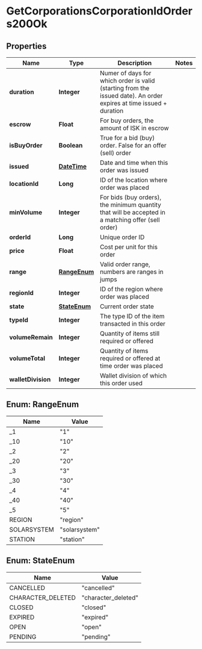 
# GetCorporationsCorporationIdOrders200Ok

## Properties
Name | Type | Description | Notes
------------ | ------------- | ------------- | -------------
**duration** | **Integer** | Numer of days for which order is valid (starting from the issued date). An order expires at time issued + duration | 
**escrow** | **Float** | For buy orders, the amount of ISK in escrow | 
**isBuyOrder** | **Boolean** | True for a bid (buy) order. False for an offer (sell) order | 
**issued** | [**DateTime**](DateTime.md) | Date and time when this order was issued | 
**locationId** | **Long** | ID of the location where order was placed | 
**minVolume** | **Integer** | For bids (buy orders), the minimum quantity that will be accepted in a matching offer (sell order) | 
**orderId** | **Long** | Unique order ID | 
**price** | **Float** | Cost per unit for this order | 
**range** | [**RangeEnum**](#RangeEnum) | Valid order range, numbers are ranges in jumps | 
**regionId** | **Integer** | ID of the region where order was placed | 
**state** | [**StateEnum**](#StateEnum) | Current order state | 
**typeId** | **Integer** | The type ID of the item transacted in this order | 
**volumeRemain** | **Integer** | Quantity of items still required or offered | 
**volumeTotal** | **Integer** | Quantity of items required or offered at time order was placed | 
**walletDivision** | **Integer** | Wallet division of which this order used | 


<a name="RangeEnum"></a>
## Enum: RangeEnum
Name | Value
---- | -----
_1 | &quot;1&quot;
_10 | &quot;10&quot;
_2 | &quot;2&quot;
_20 | &quot;20&quot;
_3 | &quot;3&quot;
_30 | &quot;30&quot;
_4 | &quot;4&quot;
_40 | &quot;40&quot;
_5 | &quot;5&quot;
REGION | &quot;region&quot;
SOLARSYSTEM | &quot;solarsystem&quot;
STATION | &quot;station&quot;


<a name="StateEnum"></a>
## Enum: StateEnum
Name | Value
---- | -----
CANCELLED | &quot;cancelled&quot;
CHARACTER_DELETED | &quot;character_deleted&quot;
CLOSED | &quot;closed&quot;
EXPIRED | &quot;expired&quot;
OPEN | &quot;open&quot;
PENDING | &quot;pending&quot;



